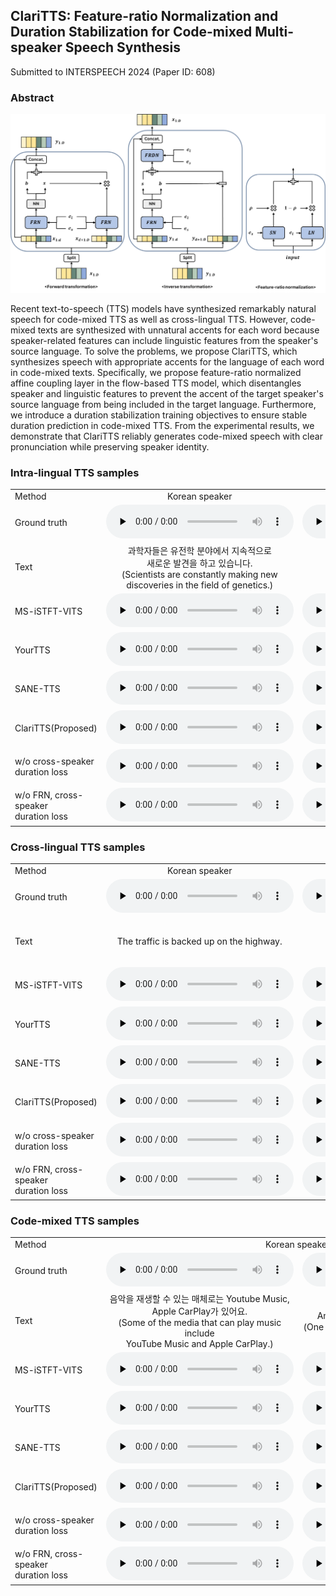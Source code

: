 <h2> ClariTTS: Feature-ratio Normalization and Duration Stabilization for Code-mixed Multi-speaker Speech Synthesis </h2>

Submitted to INTERSPEECH 2024 (Paper ID: 608)

<h3>Abstract</h3>
<img src="./assets/prop.png">

Recent text-to-speech (TTS) models have synthesized remarkably natural speech for code-mixed TTS as well as cross-lingual TTS. However, code-mixed texts are synthesized with unnatural accents for each word because speaker-related features can include linguistic features from the speaker's source language. To solve the problems, we propose ClariTTS, which synthesizes speech with appropriate accents for the language of each word in code-mixed texts. Specifically, we propose feature-ratio normalized affine coupling layer in the flow-based TTS model, which disentangles speaker and linguistic features to prevent the accent of the target speaker's source language from being included in the target language. Furthermore, we introduce a duration stabilization training objectives to ensure stable duration prediction in code-mixed TTS. From the experimental results, we demonstrate that ClariTTS reliably generates code-mixed speech with clear pronunciation while preserving speaker identity.

<h3>Intra-lingual TTS samples</h3>

<table style="margin-left: auto; margin-right: auto;">
    <tr>
        <td>
        	Method
        </td>
        <td class="text">
            <center>Korean speaker</center>
        </td>
        <td class="text">
            <center>English speaker</center>
    </tr>
    <tr>
        <td class="first-col">Ground truth</td>
        <td><audio controls="" preload="none"><source src="./assets/samples/4_gt/1193.wav"></audio></td>
        <td><audio controls="" preload="none"><source src="./assets/samples/4_gt/8176.wav"></audio></td>
    </tr>
    <tr>
        <td class="first-col">Text</td>
        <td class="text">
            <center>과학자들은 유전학 분야에서 지속적으로 <br> 새로운 발견을 하고 있습니다. <br> (Scientists are constantly making new <br> discoveries in the field of genetics.)</center>
        </td>
        <td class="text">
            <center>I prefer tea over coffee.</center>
        </td>
    </tr>
    <tr>
        <td class="first-col">MS-iSTFT-VITS</td>
        <td><audio controls="" preload="none"><source src="./assets/samples/1_intra/msvits_aihub_ko_1193_5.wav"></audio></td>
        <td><audio controls="" preload="none"><source src="./assets/samples/1_intra/msvits_libri_en_8176_24.wav"></audio></td>
    </tr>
    <tr>
        <td class="first-col">YourTTS</td>
        <td><audio controls="" preload="none"><source src="./assets/samples/1_intra/yourtts_aihub_ko_1193_5.wav"></audio></td>
        <td><audio controls="" preload="none"><source src="./assets/samples/1_intra/yourtts_libri_en_8176_24.wav"></audio></td>
    </tr>
    <tr>
        <td class="first-col">SANE-TTS</td>
        <td><audio controls="" preload="none"><source src="./assets/samples/1_intra/sanetts_aihub_ko_1193_5.wav"></audio></td>
        <td><audio controls="" preload="none"><source src="./assets/samples/1_intra/sanetts_libri_en_8176_24.wav"></audio></td>
    </tr>
    <tr>
        <td class="first-col">ClariTTS(Proposed)</td>
        <td><audio controls="" preload="none"><source src="./assets/samples/1_intra/durrand_aihub_ko_1193_5.wav"></audio></td>
        <td><audio controls="" preload="none"><source src="./assets/samples/1_intra/durrand_libri_en_8176_24.wav"></audio></td>
    </tr>
    <tr>
        <td class="first-col">w/o cross-speaker <br> duration loss</td>
        <td><audio controls="" preload="none"><source src="./assets/samples/1_intra/attdpspk_aihub_ko_1193_5.wav"></audio></td>
        <td><audio controls="" preload="none"><source src="./assets/samples/1_intra/attdpspk_libri_en_8176_24.wav"></audio></td>
    </tr>
    <tr>
        <td class="first-col">w/o FRN, cross-speaker <br> duration loss</td>
        <td><audio controls="" preload="none"><source src="./assets/samples/1_intra/bdpspk_aihub_ko_1193_5.wav"></audio></td>
        <td><audio controls="" preload="none"><source src="./assets/samples/1_intra/bdpspk_libri_en_8176_24.wav"></audio></td>
    </tr>
</table>


<h3>Cross-lingual TTS samples</h3>

<table style="margin-left: auto; margin-right: auto;">
    <tr>
        <td>
        	Method
        </td>
        <td class="text">
            <center>Korean speaker</center>
        </td>
        <td class="text">
            <center>English speaker</center>
    </tr>
    </tr>
    <tr>
        <td class="first-col">Ground truth</td>
        <td><audio controls="" preload="none"><source src="./assets/samples/4_gt/0002.wav"></audio></td>
        <td><audio controls="" preload="none"><source src="./assets/samples/4_gt/949.wav"></audio></td>
    </tr>
    <tr>
        <td class="first-col">Text</td>
        <td class="text">
            <center>The traffic is backed up on the highway.</center>
        </td>
        <td class="text">
            <center>추운 겨울 밤, 가족들이 <br> 벽난로 주변에 모였습니다. <br> (On a cold winter night, families <br> gathered around the fireplace.)</center>
        </td>
    <tr>
        <td class="first-col">MS-iSTFT-VITS</td>
        <td><audio controls="" preload="none"><source src="./assets/samples/2_cross/msvits_aihub_en_0002_53.wav"></audio></td>
        <td><audio controls="" preload="none"><source src="./assets/samples/2_cross/msvits_libri_ko_949_29.wav"></audio></td>
    </tr>
    <tr>
        <td class="first-col">YourTTS</td>
        <td><audio controls="" preload="none"><source src="./assets/samples/2_cross/yourtts_aihub_en_0002_53.wav"></audio></td>
        <td><audio controls="" preload="none"><source src="./assets/samples/2_cross/yourtts_libri_ko_949_29.wav"></audio></td>
    </tr>
    <tr>
        <td class="first-col">SANE-TTS</td>
        <td><audio controls="" preload="none"><source src="./assets/samples/2_cross/sanetts_aihub_en_0002_53.wav"></audio></td>
        <td><audio controls="" preload="none"><source src="./assets/samples/2_cross/sanetts_libri_ko_949_29.wav"></audio></td>
    </tr>
    <tr>
        <td class="first-col">ClariTTS(Proposed)</td>
        <td><audio controls="" preload="none"><source src="./assets/samples/2_cross/durrand_aihub_en_0002_53.wav"></audio></td>
        <td><audio controls="" preload="none"><source src="./assets/samples/2_cross/durrand_libri_ko_949_29.wav"></audio></td>
    </tr>
    <tr>
        <td class="first-col">w/o cross-speaker <br> duration loss</td>
        <td><audio controls="" preload="none"><source src="./assets/samples/2_cross/attdpspk_aihub_en_0002_53.wav"></audio></td>
        <td><audio controls="" preload="none"><source src="./assets/samples/2_cross/attdpspk_libri_ko_949_29.wav"></audio></td>
    </tr>
    <tr>
        <td class="first-col">w/o FRN, cross-speaker <br> duration loss</td>
        <td><audio controls="" preload="none"><source src="./assets/samples/2_cross/bdpspk_aihub_en_0002_53.wav"></audio></td>
        <td><audio controls="" preload="none"><source src="./assets/samples/2_cross/bdpspk_libri_ko_949_29.wav"></audio></td>
    </tr>
</table>


<h3>Code-mixed TTS samples</h3>

<table style="margin-left: auto; margin-right: auto;">
    <tr>
        <td>
        	Method
        </td>
        <td colspan="2">
            <center>Korean speaker</center>
        </td>
        <td colspan="2">
            <center>English speaker</center>
    </tr>
    <tr>
        <td class="first-col">Ground truth</td>
        <td><audio controls="" preload="none"><source src="./assets/samples/4_gt/0002.wav"></audio></td>
        <td><audio controls="" preload="none"><source src="./assets/samples/4_gt/1193.wav"></audio></td>
	<td><audio controls="" preload="none"><source src="./assets/samples/4_gt/6741.wav"></audio></td>
	<td><audio controls="" preload="none"><source src="./assets/samples/4_gt/8176.wav"></audio></td>
    </tr>
    <tr>
        <td class="first-col">Text</td>
        <td class="text">
            <center>음악을 재생할 수 있는 매체로는 Youtube Music, <br> Apple CarPlay가 있어요. <br> (Some of the media that can play music include <br> YouTube Music and Apple CarPlay.)</center>
        </td>
        <td class="text">
            <center>Americano 한 잔, Black tea 두 잔 주세요. <br> (One Americano and two Black teas, please.)</center>
        </td>
        <td class="text">
            <center>Americano 한 잔, Black tea 두 잔 주세요. <br> (One Americano and two Black teas, please.)</center>
        </td>
        <td class="text">
            <center>음악을 재생할 수 있는 매체로는 Youtube Music, <br> Apple CarPlay가 있어요. <br> (Some of the media that can play music include <br> YouTube Music and Apple CarPlay.)</center>
        </td>
    <tr>
        <td class="first-col">MS-iSTFT-VITS</td>
        <td><audio controls="" preload="none"><source src="./assets/samples/3_mixed/msvits_aihub_bi_0002_9.wav"></audio></td>
        <td><audio controls="" preload="none"><source src="./assets/samples/3_mixed/msvits_aihub_bi_1193_12.wav"></audio></td>
	<td><audio controls="" preload="none"><source src="./assets/samples/3_mixed/msvits_aihub_bi_6741_12.wav"></audio></td>
	<td><audio controls="" preload="none"><source src="./assets/samples/3_mixed/msvits_aihub_bi_8176_9.wav"></audio></td>
    </tr>
    <tr>
        <td class="first-col">YourTTS</td>
        <td><audio controls="" preload="none"><source src="./assets/samples/3_mixed/yourtts_aihub_bi_0002_9.wav"></audio></td>
        <td><audio controls="" preload="none"><source src="./assets/samples/3_mixed/yourtts_libri_bi_1193_12.wav"></audio></td>
        <td><audio controls="" preload="none"><source src="./assets/samples/3_mixed/yourtts_aihub_bi_6741_12.wav"></audio></td>
        <td><audio controls="" preload="none"><source src="./assets/samples/3_mixed/yourtts_libri_bi_8176_9.wav"></audio></td>
    </tr>
    <tr>
        <td class="first-col">SANE-TTS</td>
        <td><audio controls="" preload="none"><source src="./assets/samples/3_mixed/sanetts_aihub_bi_0002_9.wav"></audio></td>
        <td><audio controls="" preload="none"><source src="./assets/samples/3_mixed/sanetts_libri_bi_1193_12.wav"></audio></td>
        <td><audio controls="" preload="none"><source src="./assets/samples/3_mixed/sanetts_aihub_bi_6741_12.wav"></audio></td>
        <td><audio controls="" preload="none"><source src="./assets/samples/3_mixed/sanetts_libri_bi_8176_9.wav"></audio></td>
    </tr>
    <tr>
        <td class="first-col">ClariTTS(Proposed)</td>
        <td><audio controls="" preload="none"><source src="./assets/samples/3_mixed/durrand_aihub_bi_0002_9.wav"></audio></td>
        <td><audio controls="" preload="none"><source src="./assets/samples/3_mixed/durrand_libri_bi_1193_12.wav"></audio></td>
        <td><audio controls="" preload="none"><source src="./assets/samples/3_mixed/durrand_aihub_bi_6741_12.wav"></audio></td>
        <td><audio controls="" preload="none"><source src="./assets/samples/3_mixed/durrand_libri_bi_8176_9.wav"></audio></td>
    </tr>
    <tr>
        <td class="first-col">w/o cross-speaker <br> duration loss</td>
        <td><audio controls="" preload="none"><source src="./assets/samples/3_mixed/attdpspk_aihub_bi_0002_9.wav"></audio></td>
        <td><audio controls="" preload="none"><source src="./assets/samples/3_mixed/attdpspk_libri_bi_1193_12.wav"></audio></td>
        <td><audio controls="" preload="none"><source src="./assets/samples/3_mixed/attdpspk_aihub_bi_6741_12.wav"></audio></td>
        <td><audio controls="" preload="none"><source src="./assets/samples/3_mixed/attdpspk_libri_bi_8176_9.wav"></audio></td>
    </tr>
    <tr>
        <td class="first-col">w/o FRN, cross-speaker <br> duration loss</td>
        <td><audio controls="" preload="none"><source src="./assets/samples/3_mixed/bdpspk_aihub_bi_0002_9.wav"></audio></td>
        <td><audio controls="" preload="none"><source src="./assets/samples/3_mixed/bdpspk_libri_bi_1193_12.wav"></audio></td>
        <td><audio controls="" preload="none"><source src="./assets/samples/3_mixed/bdpspk_aihub_bi_6741_12.wav"></audio></td>
        <td><audio controls="" preload="none"><source src="./assets/samples/3_mixed/bdpspk_libri_bi_8176_9.wav"></audio></td>
    </tr>
</table>
